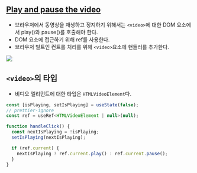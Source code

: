 ## [Play and pause the video](https://react-ko.dev/learn/manipulating-the-dom-with-refs)

- 브라우저에서 동영상을 재생하고 정지하기 위해서는 `<video>`에 대한 DOM 요소에서 play()와 pause()를 호출해야 한다.
- DOM 요소에 접근하기 위해 ref를 사용한다.
- 브라우저 빌트인 컨트롤 처리를 위해 `<video>`요소에 핸들러를 추가한다.

<img src="https://velog.velcdn.com/images/sarang_daddy/post/0401cbf9-50e3-4de0-a3b6-4055abc08976/image.gif">

## `<video>`의 타입

- 비디오 엘리먼트에 대한 타입은 `HTMLVideoElement`다.

```jsx
const [isPlaying, setIsPlaying] = useState(false);
// prettier-ignore
const ref = useRef<HTMLVideoElement | null>(null);

function handleClick() {
  const nextIsPlaying = !isPlaying;
  setIsPlaying(nextIsPlaying);

  if (ref.current) {
    nextIsPlaying ? ref.current.play() : ref.current.pause();
  }
}
```
